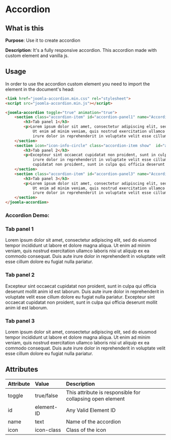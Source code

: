 # Accordion

## What is this

**Purpose**: Use it to create accordion

**Description**: It's a fully responsive accordion. This accordion made with custom element and vanilla js.

## Usage

In order to use the accordion custom element you need to import the element in the document's head:

```html
<link href="joomla-accordion.min.css" rel="stylesheet">
<script src="joomla-accordion.min.js"></script>
```

```html
<joomla-accordion toggle="true" animation="true">
    <section class="accordion-item" id="accordion-panel1" name="Accordion panel 1">
        <h3>Tab panel 1</h3>
        <p>Lorem ipsum dolor sit amet, consectetur adipiscing elit, sed do eiusmod tempor incididunt ut labore et dolore magna aliqua.
            Ut enim ad minim veniam, quis nostrud exercitation ullamco laboris nisi ut aliquip ex ea commodo consequat. Duis aute
            irure dolor in reprehenderit in voluptate velit esse cillum dolore eu fugiat nulla pariatur.</p>
    </section>
    <section icon="icon-info-circle" class="accordion-item show"  id="accordion-panel2" name="Accordion panel 2">
        <h3>Tab panel 2</h3>
        <p>Excepteur sint occaecat cupidatat non proident, sunt in culpa qui officia deserunt mollit anim id est laborum. Duis aute
            irure dolor in reprehenderit in voluptate velit esse cillum dolore eu fugiat nulla pariatur. Excepteur sint occaecat
            cupidatat non proident, sunt in culpa qui officia deserunt mollit anim id est laborum.</p>
    </section>
    <section class="accordion-item" id="accordion-panel3" name="Accordion panel 3">
        <h3>Tab panel 3</h3>
        <p>Lorem ipsum dolor sit amet, consectetur adipiscing elit, sed do eiusmod tempor incididunt ut labore et dolore magna aliqua.
            Ut enim ad minim veniam, quis nostrud exercitation ullamco laboris nisi ut aliquip ex ea commodo consequat. Duis aute
            irure dolor in reprehenderit in voluptate velit esse cillum dolore eu fugiat nulla pariatur.</p>
    </section>
</joomla-accordion>
```

### Accordion Demo:

<joomla-accordion toggle="true" animation="true">
    <section class="accordion-item" id="accordion-panel1" name="Accordion panel 1">
        <h3>Tab panel 1</h3>
        <p>Lorem ipsum dolor sit amet, consectetur adipiscing elit, sed do eiusmod tempor incididunt ut labore et dolore magna aliqua.
            Ut enim ad minim veniam, quis nostrud exercitation ullamco laboris nisi ut aliquip ex ea commodo consequat. Duis aute
            irure dolor in reprehenderit in voluptate velit esse cillum dolore eu fugiat nulla pariatur.</p>
    </section>
    <section icon="icon-info-circle" class="accordion-item show"  id="accordion-panel2" name="Accordion panel 2">
        <h3>Tab panel 2</h3>
        <p>Excepteur sint occaecat cupidatat non proident, sunt in culpa qui officia deserunt mollit anim id est laborum. Duis aute
            irure dolor in reprehenderit in voluptate velit esse cillum dolore eu fugiat nulla pariatur. Excepteur sint occaecat
            cupidatat non proident, sunt in culpa qui officia deserunt mollit anim id est laborum.</p>
    </section>
    <section class="accordion-item" id="accordion-panel3" name="Accordion panel 3">
        <h3>Tab panel 3</h3>
        <p>Lorem ipsum dolor sit amet, consectetur adipiscing elit, sed do eiusmod tempor incididunt ut labore et dolore magna aliqua.
            Ut enim ad minim veniam, quis nostrud exercitation ullamco laboris nisi ut aliquip ex ea commodo consequat. Duis aute
            irure dolor in reprehenderit in voluptate velit esse cillum dolore eu fugiat nulla pariatur.</p>
    </section>
</joomla-accordion>


## Attributes

|Attribute|Value|Description|
|:----|:--------|:----|
|toggle|true/false|This attribute is responsible for collapsing open element|
|id|element-ID|Any Valid Element ID|
|name|text|Name of the accordion|
|icon|icon-class|Class of the icon|






